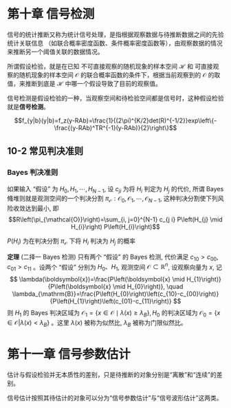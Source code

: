 # 第十章 信号检测

信号的统计推断又称为统计信号处理，是指根据观察数据与待推断数据之间的先验统计关联信息
（如联合概率密度函数、条件概率密度函数等），由观察数据的情况来推断另一个阈值关联的数据情况。

所谓假设检验，就是在已知 不可直接观察的随机现象的样本空间 $\mathcal{H}$ 和 可直接观察的随机现象的样本空间 $\mathcal{O}$
的联合概率函数的条件下，根据当前观察到的 $\mathcal{O}$ 的取值，来推断到底是 $\mathcal{H}$ 中哪一个假设导致了目前的观察值。

信号检测是假设检验的一种，当观察空间和待检验空间都是信号时，这种假设检验就是**信号检测**。

$$f_{y|b}(y|b)=f_z(y-RAb)=\frac{1}{(2\pi)^{K/2}det(R)^{-1/2}}exp\left\{-\frac{(y-RAb)^TR^{-1}(y-RAb)}{2}\right\}$$

## 10-2 常见判决准则

### Bayes 判决准则

如果输入 “假设” 为 $H_{0}, H_{1}, \cdots, H_{N-1}$, 设 $c_{j i}$ 为将 $H_{i}$ 判定为 $H_{j}$ 的代价, 所谓 Bayes 䖺堆则就是观测空间的一个判决分割 $\pi_{\mathcal{O}}: \mathcal{O}_{0}, \mathcal{O}_{1}, \cdots, \mathcal{O}_{N-1}$, 这种判决分割使下列风险收敛达到最小, 即
$$R\left(\pi_{\mathcal{O}}\right)=\sum_{i, j=0}^{N-1} c_{j i} P\left(H_{j} \mid H_{i}\right) P\left(H_{i}\right)$$

$P\left(H_{i}\right)$ 为在判决分割 $\pi_\mathcal{O}$ 下将 $H_i$ 判决为 $H_j$ 的概率

**定理** (二择一 Bayes 检测) 只有两个 “假设” 的 Bayes 检测, 代价满足 $c_{10}>c_{00}, c_{01}>c_{11}$ 。设两个 “假设” 分别为 $H_{0} 、 H_{1}$, 观测空间 $\mathcal{O} \subset \mathbb{R}^{n}$, 设观察向量为 $x$, 记
$$
\lambda(\boldsymbol{x})=\frac{P\left(\boldsymbol{x} \mid H_{1}\right)}{P\left(\boldsymbol{x} \mid H_{0}\right)}, \quad \lambda_{\mathrm{B}}=\frac{P\left(H_{0}\right)\left(c_{10}-c_{00}\right)}{P\left(H_{1}\right)\left(c_{01}-c_{11}\right)}
$$
则 $H_{1}$ 的 Bayes 判决区域为 $\mathcal{O}_{1}=\left\{x \in \mathcal{O} \mid \lambda(x) \geqslant \lambda_{B}\right\}, H_{0}$ 的判决区域为 $\mathcal{O}_{0}=\{x \in \mathcal{O}|\left.\lambda(x)<\lambda_{B}\right\}$ 。这里 $\lambda(x)$ 被称为似然比, $\lambda_{B}$ 被称为门限似然比。

# 第十一章 信号参数估计

估计与假设检验并无本质性的差别，只是待推断的对象分别是“离散”和“连续”的差别。

信号估计按照其待估计的对象可以分为“信号参数估计”与“信号波形估计”这两类。
